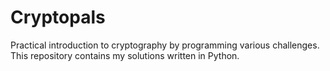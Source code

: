 # Cryptopals

Practical introduction to cryptography by programming various challenges. This repository contains my solutions written in Python.
